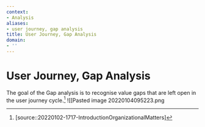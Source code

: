 ```yaml
---
context:
- Analysis
aliases:
- user journey, gap analysis
title: User Journey, Gap Analysis
domain:
- ''
---
```


# User Journey, Gap Analysis

The goal of the Gap analysis is to recognise value gaps that are left open in the user journey cycle.[^1]
![[Pasted image 20220104095223.png

[^1]: [source::20220102-1717-IntroductionOrganizationalMatters]
